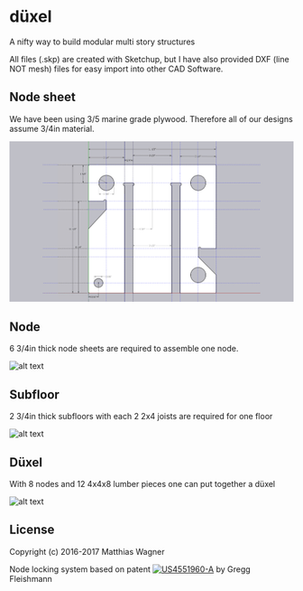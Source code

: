 # düxel
A nifty way to build modular multi story structures

All files (.skp) are created with Sketchup, but I have also provided DXF (line NOT mesh) files for easy import into other CAD Software.

## Node sheet
We have been using 3/5 marine grade plywood. Therefore all of our designs assume 3/4in material.

![alt text](https://github.com/hotelcaliforniabm/duxel/blob/master/node/3:4in%20plywood%20node%20sheet.jpg "Düxel Node Sheet")

## Node
6 3/4in thick node sheets are required to assemble one node.

![alt text](https://github.com/hotelcaliforniabm/duxel/blob/master/node/3:4in%20plywood%20node.jpg "Düxel Node")

## Subfloor
2 3/4in thick subfloors with each 2 2x4 joists are required for one floor

![alt text](https://github.com/hotelcaliforniabm/duxel/blob/master/subfloor/Subfloor.jpg "Düxel Subfloor")


## Düxel
With 8 nodes and 12 4x4x8 lumber pieces one can put together a düxel
 
![alt text](https://github.com/hotelcaliforniabm/duxel/blob/master/duxel/Duxel.jpg "Düxel")

## License
Copyright (c) 2016-2017 Matthias Wagner

Node locking system based on patent [![US4551960-A](https://www.google.com/patents/US4551960)](https://www.google.com/patents/US4551960) by Gregg Fleishmann
